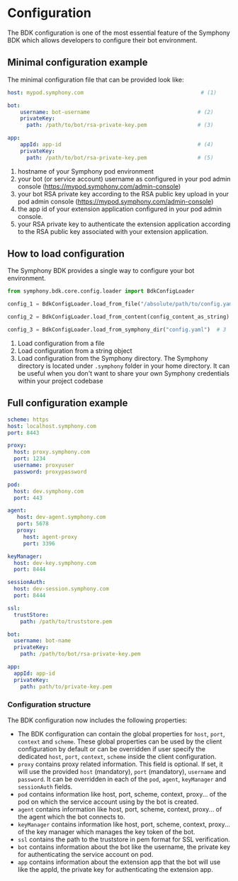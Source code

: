 # Configuration

The BDK configuration is one of the most essential feature of the Symphony BDK which allows developers to configure 
their bot environment.

## Minimal configuration example
The minimal configuration file that can be provided look like:
```yaml
host: mypod.symphony.com                                     # (1)

bot: 
    username: bot-username                                  # (2)
    privateKey:
      path: /path/to/bot/rsa-private-key.pem                # (3)

app:
    appId: app-id                                           # (4)
    privateKey:
      path: /path/to/bot/rsa-private-key.pem                # (5)
```
1. hostname of your Symphony pod environment
2. your bot (or service account) username as configured in your pod admin console (https://mypod.symphony.com/admin-console)
3. your bot RSA private key according to the RSA public key upload in your pod admin console (https://mypod.symphony.com/admin-console)
4. the app id of your extension application configured in your pod admin console.
5. your RSA private key to authenticate the extension application according to the RSA public key associated with your extension application.

## How to load configuration
The Symphony BDK provides a single way to configure your bot environment.

```python
from symphony.bdk.core.config.loader import BdkConfigLoader

config_1 = BdkConfigLoader.load_from_file("/absolute/path/to/config.yaml")  # 1

config_2 = BdkConfigLoader.load_from_content(config_content_as_string)  # 2

config_3 = BdkConfigLoader.load_from_symphony_dir("config.yaml")  # 3
```
1. Load configuration from a file
2. Load configuration from a string object
3. Load configuration from the Symphony directory. The Symphony directory is located under `.symphony` folder in your
   home directory. It can be useful when you don't want to share your own Symphony credentials within your project
   codebase

## Full configuration example
```yaml
scheme: https
host: localhost.symphony.com
port: 8443

proxy:
  host: proxy.symphony.com
  port: 1234
  username: proxyuser
  password: proxypassword

pod:
  host: dev.symphony.com
  port: 443

agent:
   host: dev-agent.symphony.com
   port: 5678
   proxy:
     host: agent-proxy
     port: 3396

keyManager:
  host: dev-key.symphony.com
  port: 8444

sessionAuth:
  host: dev-session.symphony.com
  port: 8444

ssl:
  trustStore:
    path: /path/to/truststore.pem

bot:
  username: bot-name
  privateKey:
    path: /path/to/bot/rsa-private-key.pem

app:
  appId: app-id
  privateKey:
    path: path/to/private-key.pem
```

### Configuration structure

The BDK configuration now includes the following properties:
- The BDK configuration can contain the global properties for `host`, `port`, `context` and `scheme`.
These global properties can be used by the client configuration by default or can be overridden if
user specify the dedicated `host`, `port`, `context`, `scheme` inside the client configuration.
- `proxy` contains proxy related information. This field is optional.
If set, it will use the provided `host` (mandatory), `port` (mandatory), `username` and `password`.
It can be overridden in each of the `pod`, `agent`, `keyManager` and `sessionAuth` fields.
- `pod` contains information like host, port, scheme, context, proxy... of the pod on which
the service account using by the bot is created.
- `agent` contains information like host, port, scheme, context, proxy... of the agent which
the bot connects to.
- `keyManager` contains information like host, port, scheme, context, proxy... of the key
manager which manages the key token of the bot.
- `ssl` contains the path to the truststore in pem format for SSL verification.
- `bot` contains information about the bot like the username, the private key for authenticating the service account
  on pod.
- `app` contains information about the extension app that the bot will use like
the appId, the private key for authenticating the extension app.
